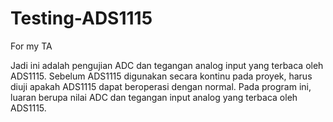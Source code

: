 # Testing-ADS1115
For my TA

Jadi ini adalah pengujian ADC dan tegangan analog input yang terbaca oleh ADS1115. Sebelum ADS1115 digunakan secara kontinu pada proyek, harus diuji apakah ADS1115 dapat beroperasi dengan normal. Pada program ini, luaran berupa nilai ADC dan tegangan input analog yang terbaca oleh ADS1115. 

